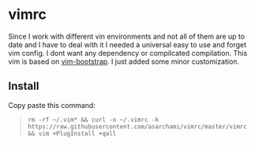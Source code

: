 # vimrc
Since I work with different vin environments and not all of them are up to date and I have to deal with it I needed a universal easy to use and forget vim config. I dont want any dependency or compilcated compilation.
This vim is based on [vim-bootstrap](http://www.vim-bootstrap.com/). I just added some minor customization.
## Install
Copy paste this command:
> `rm -rf ~/.vim* && curl -o ~/.vimrc -k https://raw.githubusercontent.com/asarchami/vimrc/master/vimrc && vim +PlugInstall +qall`
